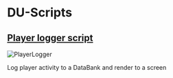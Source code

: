 # DU-Scripts

## [Player logger script](Player_Logger.lua)

![PlayerLogger](https://github.com/Davemane42/DU-Scripts/blob/master/Player_Logger.png?raw=true)

Log player activity to a DataBank and render to a screen
